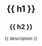 <header class="py-40 bg-gray-50 mb-16 text-center">
  <div class="md:max-w-xl xl:max-w-4xl mx-auto p-4">
    <h1 class="font-mono text-md mb-2">{{ h1 }}</h1>
    <h2 class="font-bold text-4xl lg:text-5xl mb-3">{{ h2 }}</h2>
    <p class="text-xl font-mono">{{ description }}</p>
  </div>
</header>